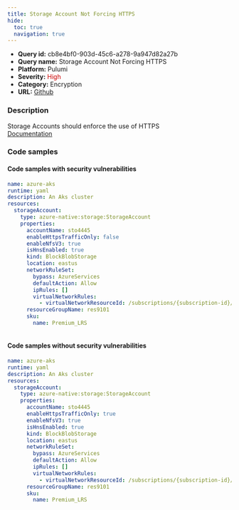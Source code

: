 ```yaml
---
title: Storage Account Not Forcing HTTPS
hide:
  toc: true
  navigation: true
---
```


<style>
  .highlight .hll {
    background-color: #ff171742;
  }
  .md-content {
    max-width: 1100px;
    margin: 0 auto;
  }
</style>

-   **Query id:** cb8e4bf0-903d-45c6-a278-9a947d82a27b
-   **Query name:** Storage Account Not Forcing HTTPS
-   **Platform:** Pulumi
-   **Severity:** <span style="color:#C00">High</span>
-   **Category:** Encryption
-   **URL:** [Github](https://github.com/Checkmarx/kics/tree/master/assets/queries/pulumi/azure/storage_account_not_forcing_https)

### Description
Storage Accounts should enforce the use of HTTPS<br>
[Documentation](https://www.pulumi.com/registry/packages/azure-native/api-docs/storage/storageaccount/#enablehttpstrafficonly_yaml)

### Code samples
#### Code samples with security vulnerabilities
```yaml title="Positive test num. 1 - yaml file" hl_lines="9"
name: azure-aks
runtime: yaml
description: An Aks cluster
resources:
  storageAccount:
    type: azure-native:storage:StorageAccount
    properties:
      accountName: sto4445
      enableHttpsTrafficOnly: false
      enableNfsV3: true
      isHnsEnabled: true
      kind: BlockBlobStorage
      location: eastus
      networkRuleSet:
        bypass: AzureServices
        defaultAction: Allow
        ipRules: []
        virtualNetworkRules:
          - virtualNetworkResourceId: /subscriptions/{subscription-id}/resourceGroups/res9101/providers/Microsoft.Network/virtualNetworks/net123/subnets/subnet12
      resourceGroupName: res9101
      sku:
        name: Premium_LRS
      
```


#### Code samples without security vulnerabilities
```yaml title="Negative test num. 1 - yaml file"
name: azure-aks
runtime: yaml
description: An Aks cluster
resources:
  storageAccount:
    type: azure-native:storage:StorageAccount
    properties:
      accountName: sto4445
      enableHttpsTrafficOnly: true
      enableNfsV3: true
      isHnsEnabled: true
      kind: BlockBlobStorage
      location: eastus
      networkRuleSet:
        bypass: AzureServices
        defaultAction: Allow
        ipRules: []
        virtualNetworkRules:
          - virtualNetworkResourceId: /subscriptions/{subscription-id}/resourceGroups/res9101/providers/Microsoft.Network/virtualNetworks/net123/subnets/subnet12
      resourceGroupName: res9101
      sku:
        name: Premium_LRS
      
```
